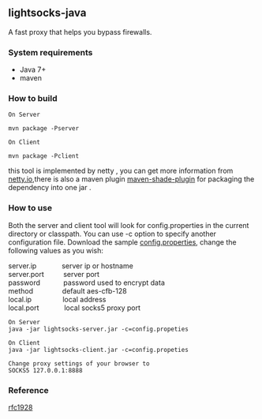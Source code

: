 ## lightsocks-java
A fast proxy that helps you bypass firewalls.


### System requirements
 *  Java 7+ 
 *  maven

### How to build
```
On Server

mvn package -Pserver

On Client 

mvn package -Pclient
```
this tool is implemented by netty , you can get more information from [netty.io](http://netty.io),there is also a maven plugin [maven-shade-plugin](http://maven.apache.org/plugins/maven-shade-plugin/) for packaging the dependency  into one jar .

### How to use

Both the server and client tool will look for  config.properties in the current directory or classpath. You can use -c option to specify another configuration file. Download the sample [config.properties](https://github.com/lightsocks/lightsocks-java/blob/master/src/main/resources/config.properties), change the following values as you wish:

server.ip &nbsp;&nbsp;&nbsp;&nbsp; &nbsp; &nbsp; &nbsp; &nbsp;server ip or hostname<br>
server.port &nbsp; &nbsp; &nbsp; &nbsp; &nbsp;server port<br>
password &nbsp;&nbsp; &nbsp; &nbsp; &nbsp; &nbsp; password used to encrypt data<br>
method &nbsp;&nbsp;&nbsp;&nbsp;&nbsp;&nbsp; &nbsp; &nbsp; &nbsp; &nbsp;default aes-cfb-128<br>
local.ip &nbsp;&nbsp;&nbsp;&nbsp;&nbsp;&nbsp;&nbsp; &nbsp; &nbsp; &nbsp; &nbsp;local address<br>
local.port &nbsp;&nbsp;&nbsp;&nbsp; &nbsp; &nbsp; &nbsp; &nbsp;local socks5 proxy port<br>

```
On Server
java -jar lightsocks-server.jar -c=config.propeties

On Client
java -jar lightsocks-client.jar -c=config.propeties

Change proxy settings of your browser to
SOCKS5 127.0.0.1:8888
```

 
### Reference
[rfc1928](http://www.ietf.org/rfc/rfc1928.txt)
